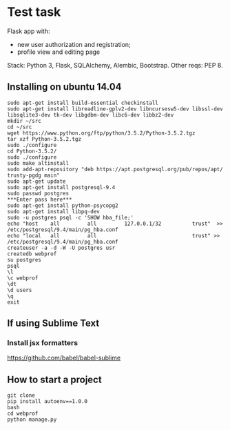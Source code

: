 # Test task 

Flask app with:

- new user authorization and registration;
- profile view and editing page 

Stack: Python 3, Flask, SQLAlchemy, Alembic, Bootstrap.
Other reqs: PEP 8.

## Installing on ubuntu 14.04

```
sudo apt-get install build-essential checkinstall
sudo apt-get install libreadline-gplv2-dev libncursesw5-dev libssl-dev libsqlite3-dev tk-dev libgdbm-dev libc6-dev libbz2-dev
mkdir ~/src
cd ~/src
wget https://www.python.org/ftp/python/3.5.2/Python-3.5.2.tgz
tar xzf Python-3.5.2.tgz
sudo ./configure
cd Python-3.5.2/
sudo ./configure
sudo make altinstall
sudo add-apt-repository "deb https://apt.postgresql.org/pub/repos/apt/ trusty-pgdg main"
sudo apt-get update
sudo apt-get install postgresql-9.4
sudo passwd postgres
***Enter pass here***
sudo apt-get install python-psycopg2
sudo apt-get install libpq-dev
sudo -u postgres psql -c 'SHOW hba_file;'
echo "host    all         all         127.0.0.1/32          trust"  >> /etc/postgresql/9.4/main/pg_hba.conf
echo "local   all         all                               trust" >> /etc/postgresql/9.4/main/pg_hba.conf
createuser -a -d -W -U postgres usr
createdb webprof
su postgres
psql
\l
\c webprof
\dt
\d users
\q
exit

```

## If using Sublime Text
### Install jsx formatters

https://github.com/babel/babel-sublime


## How to start a project

```
git clone
pip install autoenv==1.0.0
bash
cd webprof
python manage.py

```